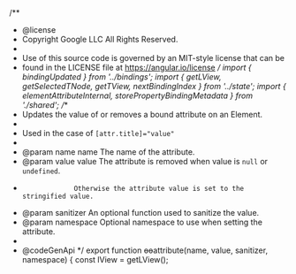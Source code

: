 /**
 * @license
 * Copyright Google LLC All Rights Reserved.
 *
 * Use of this source code is governed by an MIT-style license that can be
 * found in the LICENSE file at https://angular.io/license
 */
import { bindingUpdated } from '../bindings';
import { getLView, getSelectedTNode, getTView, nextBindingIndex } from '../state';
import { elementAttributeInternal, storePropertyBindingMetadata } from './shared';
/**
 * Updates the value of or removes a bound attribute on an Element.
 *
 * Used in the case of `[attr.title]="value"`
 *
 * @param name name The name of the attribute.
 * @param value value The attribute is removed when value is `null` or `undefined`.
 *                  Otherwise the attribute value is set to the stringified value.
 * @param sanitizer An optional function used to sanitize the value.
 * @param namespace Optional namespace to use when setting the attribute.
 *
 * @codeGenApi
 */
export function ɵɵattribute(name, value, sanitizer, namespace) {
    const lView = getLView();